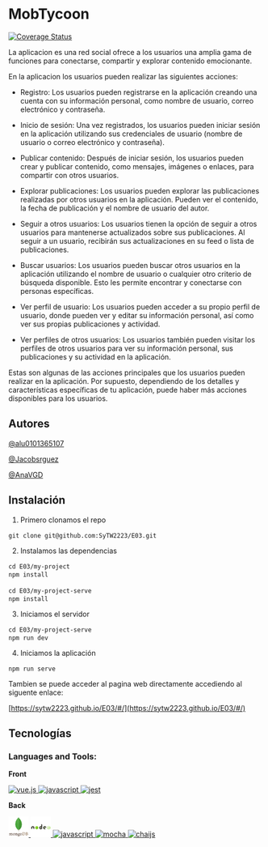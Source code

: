 # MobTycoon

[![Coverage Status](https://coveralls.io/repos/github/SyTW2223/E03/badge.svg?branch=main)](https://coveralls.io/github/SyTW2223/E03?branch=main)

La aplicacion es una red social ofrece a los usuarios una amplia gama de funciones para conectarse, compartir y explorar contenido emocionante.

En la aplicacion los usuarios pueden realizar las siguientes acciones:

* Registro: Los usuarios pueden registrarse en la aplicación creando una cuenta con su información personal, como nombre de usuario, correo electrónico y contraseña.

* Inicio de sesión: Una vez registrados, los usuarios pueden iniciar sesión en la aplicación utilizando sus credenciales de usuario (nombre de usuario o correo electrónico y contraseña).

* Publicar contenido: Después de iniciar sesión, los usuarios pueden crear y publicar contenido, como mensajes, imágenes o enlaces, para compartir con otros usuarios.

* Explorar publicaciones: Los usuarios pueden explorar las publicaciones realizadas por otros usuarios en la aplicación. Pueden ver el contenido, la fecha de publicación y el nombre de usuario del autor.

* Seguir a otros usuarios: Los usuarios tienen la opción de seguir a otros usuarios para mantenerse actualizados sobre sus publicaciones. Al seguir a un usuario, recibirán sus actualizaciones en su feed o lista de publicaciones.

* Buscar usuarios: Los usuarios pueden buscar otros usuarios en la aplicación utilizando el nombre de usuario o cualquier otro criterio de búsqueda disponible. Esto les permite encontrar y conectarse con personas específicas.

* Ver perfil de usuario: Los usuarios pueden acceder a su propio perfil de usuario, donde pueden ver y editar su información personal, así como ver sus propias publicaciones y actividad.

* Ver perfiles de otros usuarios: Los usuarios también pueden visitar los perfiles de otros usuarios para ver su información personal, sus publicaciones y su actividad en la aplicación.

Estas son algunas de las acciones principales que los usuarios pueden realizar en la aplicación. Por supuesto, dependiendo de los detalles y características específicas de tu aplicación, puede haber más acciones disponibles para los usuarios.

## Autores
[@alu0101365107](https://github.com/alu0101365107)

[@Jacobsrguez](https://github.com/Jacobsrguez)

[@AnaVGD](https://github.com/AnaVGD)

## Instalación

1. Primero clonamos el repo
```
git clone git@github.com:SyTW2223/E03.git
```
2. Instalamos las dependencias
```
cd E03/my-project
npm install

cd E03/my-project-serve
npm install
```
3. Iniciamos el servidor
```
cd E03/my-project-serve
npm run dev
```
4. Iniciamos la aplicación
```
npm run serve
```
Tambien se puede acceder al pagina web directamente accediendo al siguente enlace:

[https://sytw2223.github.io/E03/#/](https://sytw2223.github.io/E03/#/)


## Tecnologías
<h3 align="left">Languages and Tools:</h3>

**Front**
<p align="left"> 
<a href="https://vuejs.org/" target="__blank" rel="noreferrer"> <img src="https://www.mattbenton.io/img/logos/vue-9-logo-png-transparent-min.png" alt="vue.js" width="40" height="40"/> 
</a> 
<a href="https://developer.mozilla.org/es/docs/Web/JavaScript" target="__blank" rel="noreferrer"> <img src="https://th.bing.com/th/id/OIP.0qThwGUlnULLAz8MTnN9QwHaHa?pid=ImgDet&rs=1" alt="javascript" width="40" height="40"/> 
</a> 
<a href="https://jestjs.io" target="__blank" rel="noreferrer"> <img src="https://cdn.freebiesupply.com/logos/large/2x/jest-logo-png-transparent.png" alt="jest" width="40" height="40"/> 
</a> 
</p>

**Back** 
<p align="left"> 
<a href="https://www.mongodb.com/" target="__blank" rel="noreferrer"> <img src="https://raw.githubusercontent.com/devicons/devicon/master/icons/mongodb/mongodb-original-wordmark.svg" alt="mongodb" width="40" height="40"/> 
</a> 
<a href="https://nodejs.org" target="__blank" rel="noreferrer"> <img src="https://raw.githubusercontent.com/devicons/devicon/master/icons/nodejs/nodejs-original-wordmark.svg" alt="nodejs" width="40" height="40"/> 
</a> 
<a href="https://developer.mozilla.org/es/docs/Web/JavaScript" target="__blank" rel="noreferrer"> <img src="https://th.bing.com/th/id/OIP.0qThwGUlnULLAz8MTnN9QwHaHa?pid=ImgDet&rs=1" alt="javascript" width="40" height="40"/> 
</a> 
<a href="https://mochajs.org/" target="_blank" rel="noreferrer"> <img src="https://cdn.icon-icons.com/icons2/2415/PNG/512/mocha_plain_logo_icon_146426.png" alt="mocha" width="40" height="40"/> 
</a> 
<a href="https://www.chaijs.com/" target="_blank" rel="noreferrer"> <img src="https://cdn.freebiesupply.com/logos/thumbs/2x/chai-logo.png" alt="chaijs" width="55" height="40"/> 
</a> 
</p>
